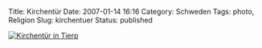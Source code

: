 Title: Kirchentür
Date: 2007-01-14 16:16
Category: Schweden
Tags: photo, Religion
Slug: kirchentuer
Status: published

[![Kirchentür in
Tierp](/pic/kyrkdorr_s.jpg "Kirchentür in Tierp")](/pic/kyrkdorr_l.jpg)

